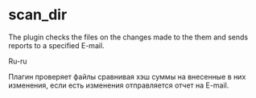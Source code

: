 # scan_dir
The plugin checks the files on the changes made to the them and sends reports to a specified E-mail.

Ru-ru

Плагин проверяет файлы сравнивая хэш суммы на внесенные в них изменения, если есть изменения отправляется отчет на E-mail.